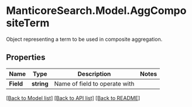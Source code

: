 # ManticoreSearch.Model.AggCompositeTerm
Object representing a term to be used in composite aggregation.

## Properties

Name | Type | Description | Notes
------------ | ------------- | ------------- | -------------
**Field** | **string** | Name of field to operate with | 

[[Back to Model list]](../README.md#documentation-for-models) [[Back to API list]](../README.md#documentation-for-api-endpoints) [[Back to README]](../README.md)

